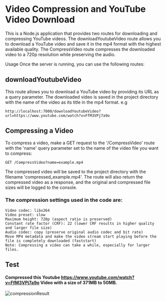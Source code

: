 # Video Compression and YouTube Video Download
This is a Node.js application that provides two routes for downloading and compressing YouTube videos. The downloadYoutubeVideo route allows you to download a YouTube video and save it in the mp4 format with the highest available quality. The CompressVideo route compresses the downloaded video to a 720p resolution while preserving the audio.

Usage
Once the server is running, you can use the following routes:

## downloadYoutubeVideo

This route allows you to download a YouTube video by providing its URL as a query parameter. The downloaded video is saved in the project directory with the name of the video as its title in the mp4 format.
e.g
```
http://localhost:7000/downloadYoutubeVideo?url=https://www.youtube.com/watch?v=FfM3VPj7a9o
```
## Compressing a Video
To compress a video, make a GET request to the '/CompressVideo' route with the 'name' query parameter set to the name of the video file you want to compress:

```
GET /CompressVideo?name=example.mp4
```
The compressed video will be saved to the project directory with the filename 'compressed_example.mp4'. The route will also return the compressed video as a response, and the original and compressed file sizes will be logged to the console.

### The compression settings used in the code are:
```
Video codec: libx264
Video preset: slow
Maximum height: 720p (aspect ratio is preserved)
Constant rate factor (CRF): 22 (lower CRF results in higher quality and larger file size)
Audio codec: copy (preserve original audio codec and bit rate)
Move MP4 metadata and make the video stream start playing before the file is completely downloaded (faststart)
Note: Compressing a video can take a while, especially for larger files.
```

## Test
#### Compressed this Youtube https://www.youtube.com/watch?v=FfM3VPj7a9o Video with a size of 371MB to 50MB.
![compressionResult](https://user-images.githubusercontent.com/122678904/227640075-9b5b02f4-c40e-47eb-92cc-f85b45b73fe0.png)

